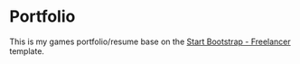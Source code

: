 # Portfolio

This is my games portfolio/resume base on the [Start Bootstrap - Freelancer](https://startbootstrap.com/template-overviews/freelancer/) template.
